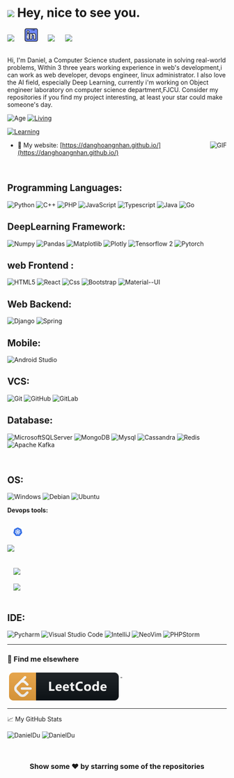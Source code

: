 <h1><img src="https://emojis.slackmojis.com/emojis/images/1531849430/4246/blob-sunglasses.gif?1531849430" width="30"/> Hey, nice to see you.</h1>

<p align="left">
<a href="https://www.facebook.com/profile.php?id=100007828291408" target="_blank"><img height="30" src="https://cdn-icons-png.flaticon.com/512/1836/1836149.png"></a>&nbsp;&nbsp;&nbsp;&nbsp;&nbsp;
<a href="https://www.linkedin.com/in/daniel-du-4734081b8/" target="_blank"><img height="30" src="https://raw.githubusercontent.com/AbhishekMaira10/AbhishekMaira10/master/linkedin.png?raw=true"></a>&nbsp;&nbsp;&nbsp;&nbsp;&nbsp;
<a href="https://www.instagram.com/teddddy.bearrrrr/" target="_blank"><img height="30" src="https://upload.wikimedia.org/wikipedia/commons/thumb/5/58/Instagram-Icon.png/1200px-Instagram-Icon.png"></a>&nbsp;&nbsp;&nbsp;&nbsp;&nbsp;
<a href="https://open.spotify.com/user/21zyxoohrdtmmdsazt6als2ki?si=e5c328366d524189" target="_blank"><img height="30" src="https://cdn.iconscout.com/icon/free/png-256/spotify-2690370-2232873.png"></a>&nbsp;&nbsp;&nbsp;&nbsp;&nbsp;
</p>
<br>
Hi, I'm Daniel, a Computer Science student, passionate in solving real-world problems,
 Within  3 three years working experience in web's development,i can work as web developer, devops engineer, linux administrator. I also love the AI field, especially Deep Learning, currently i'm working on Object engineer laboratory on computer science department,FJCU. Consider my repositories if you find my project interesting, at least your star could make someone's day.

<br>

![Age](https://img.shields.io/badge/age-23-blue)
[![Living](https://img.shields.io/badge/Living-Taipei%2C%20Taiwan-blue)](https://en.wikipedia.org/wiki/Taipei)

[![Learning](https://img.shields.io/badge/Learning%20at-FuJen%20Catholic%20University-blue)](https://www.fju.edu.tw//)

<!-- ![](https://komarev.com/ghpvc/?username=danghoangnhan&color=brightgreen&style=flat) -->
<img
  align="right"
  size="75"
  alt="GIF"
  src="https://media.giphy.com/media/3ohzdKvLT1DxFxhZAI/giphy.gif"
/>

- 🔗 My website: [https://danghoangnhan.github.io/](https://danghoangnhan.github.io/)
<br>

## Programming Languages:
![Python](https://img.shields.io/badge/-Python-9dd3f5.svg?style=flat&logo=Python)
![C++](https://img.shields.io/badge/C%2B%2B-00599C?style=flat&logo=c%2B%2B&logoColor=white)
![PHP](https://img.shields.io/badge/PHP-777BB4?style=flat&logo=php&logoColor=white)
![JavaScript](https://img.shields.io/badge/JavaScript-323330?style=flat&logo=javascript&logoColor=F7DF1E)
![Typescript](https://img.shields.io/badge/TypeScript-007ACC?style=flat&logo=typescript&logoColor=white)
![Java](https://img.shields.io/badge/Java-ED8B00?style=flat&logo=java&logoColor=white)
![Go](https://img.shields.io/badge/Go-00ADD8?style=flat&logo=go&logoColor=white)

##  DeepLearning Framework:

![Numpy](https://img.shields.io/badge/-Numpy-55a2e0.svg?style=flat&logo=Numpy)
![Pandas](https://img.shields.io/badge/-Pandas-5d4296.svg?style=flat&logo=Pandas)
![Matplotlib](https://img.shields.io/badge/-Matplotlib-fca862.svg?style=flat&logo=matplotlib)
![Plotly](https://img.shields.io/badge/Plotly-fca862.svg?style=flat&logo=plotly&logoColor=white)
![Tensorflow 2](https://img.shields.io/badge/-Tensorflow-a8502f.svg?style=flat&logo=Tensorflow)
![Pytorch](https://img.shields.io/badge/-Pytorch-a8502f.svg?style=flat&logo=Pytorch)
## web Frontend :
![HTML5](https://img.shields.io/badge/-HTML5-55a2e0.svg?style=flat&logo=html5)
![React](https://img.shields.io/badge/React-20232A?style=flat&logo=react&logoColor=61DAFB)
![Css](https://img.shields.io/badge/CSS-239120?&style=flat&logo=css3&logoColor=white)
![Bootstrap](https://img.shields.io/badge/Bootstrap-563D7C?style=flat&logo=bootstrap&logoColor=white)
![Material--UI](https://img.shields.io/badge/Material--UI-0081CB?style=flat&logo=material-ui&logoColor=white)

## Web Backend:
![Django](https://img.shields.io/badge/Django-092E20?style=flat&logo=django&logoColor=white)
![Spring](https://img.shields.io/badge/Spring-6DB33F?style=flat&logo=spring&logoColor=white)

## Mobile:
![Android Studio](https://img.shields.io/badge/Android_Studio-3DDC84?style=flat&logo=android-studio&logoColor=white)


## VCS:
![Git](https://img.shields.io/badge/-Git-black.svg?style=flat-square&logo=git)
![GitHub](https://img.shields.io/badge/-GitHub-181717.svg?style=flat-square&logo=github)
![GitLab](https://img.shields.io/badge/GitLab-330F63?style=for-the-badge&logo=gitlab&logoColor=white)

## Database:
![MicrosoftSQLServer](https://img.shields.io/badge/Microsoft%20SQL%20Sever-CC2927?style=flat&logo=microsoft%20sql%20server&logoColor=white)
![MongoDB](https://img.shields.io/badge/-MongoDB-2da888.svg?style=flat-square&logo=mongodb)
![Mysql](https://img.shields.io/badge/MySQL-00000F?style=flat&logo=mysql&logoColor=white)
![Cassandra](https://img.shields.io/badge/Cassandra-1287B1?style=flat&logo=apache%20cassandra&logoColor=white)
![Redis](https://img.shields.io/badge/redis-%23DD0031.svg?&style=flat&logo=redis&logoColor=white)
![Apache Kafka](https://img.shields.io/badge/Apache%20Kafka-000?style=flat&logo=apachekafka)

<br>

## OS:
![Windows](https://img.shields.io/badge/-Windows-000000.svg?style=flat&logo=Windows&logoColor=F0F0F0)
![Debian](https://img.shields.io/badge/Debian-A81D33?style=flat&logo=debian&logoColor=white)
![Ubuntu](https://img.shields.io/badge/Ubuntu-E95420?style=flat&logo=ubuntu&logoColor=white)

**Devops tools:**
<br>

<code>
  <img
    height="20"
    src="https://raw.githubusercontent.com/github/explore/80688e429a7d4ef2fca1e82350fe8e3517d3494d/topics/kubernetes/kubernetes.png"
  >
</code>
<code>
<img
  height="20"
  src="https://cdn.jsdelivr.net/gh/devicons/devicon/icons/docker/docker-original-wordmark.svg"
/>

</code>
<code>
  <img
    height="20"
    src="https://cdn.jsdelivr.net/gh/devicons/devicon/icons/jenkins/jenkins-original.svg"
  >
</code>
<code>
  <img
    height="20"
    src="https://cdn.jsdelivr.net/gh/devicons/devicon/icons/grafana/grafana-original.svg"
    >
</code>
<br>

##  IDE:
![Pycharm](https://img.shields.io/badge/PyCharm-000000.svg?&style=flat&logo=PyCharm&logoColor=white)
![Visual Studio Code](https://img.shields.io/badge/Visual_Studio_Code-0078D4?style=flat&logo=visual%20studio%20code&logoColor=white)
![IntelliJ](https://img.shields.io/badge/IntelliJ_IDEA-000000.svg?style=flat&logo=intellij-idea&logoColor=white)
![NeoVim](https://img.shields.io/badge/VIM-%2311AB00.svg?&style=flat&logo=vim&logoColor=white)
![PHPStorm](http://img.shields.io/badge/-PHPStorm-181717?style=flat&logo=phpstorm&logoColor=white)

---

### 📢 Find me elsewhere
  
  <a href="https://leetcode.com/danghoangnhan/">
    <img src="https://raw.githubusercontent.com/AbhishekMaira10/AbhishekMaira10/master/Resources/svg/leetcode.svg" alt="leetcode" style="vertical-align:top; margin:4px">
  </a>&nbsp;&nbsp;&nbsp;
</p>

<hr>

<summary>📈 My GitHub Stats</summary>
  <p float="left">
  <img src="https://github-readme-stats.vercel.app/api?username=danghoangnhan&show_icons=true&theme=gotham" alt="DanielDu"  width="45%"/>
  <img src="https://github-readme-stats.vercel.app/api/top-langs/?username=danghoangnhan&layout=compact" alt="DanielDu"  width="45%"/>
</p>
</br>

<!-- <a href="https://github.com/AbhishekMaira10/COVID-19-Tracker" target="_blank">
  <img align="center" src="https://github-readme-stats.vercel.app/api/pin/?username=AbhishekMaira10&repo=COVID-19-Tracker&theme=dracula" /> -->
</a>
<!-- <a href="https://github.com/AbhishekMaira10/deldrone" target="_blank">
 <img align="center" src="https://github-readme-stats.vercel.app/api/pin/?username=AbhishekMaira10&repo=deldrone&theme=dracula" /> -->
</a>
<div align="center">

### Show some ❤️ by starring some of the repositories

</div>
